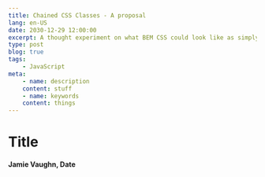 ```yaml
---
title: Chained CSS Classes - A proposal
lang: en-US
date: 2030-12-29 12:00:00
excerpt: A thought experiment on what BEM CSS could look like as simply chained classes...
type: post
blog: true
tags:
    - JavaScript
meta:
    - name: description
    content: stuff
    - name: keywords
    content: things
---
```


# Title

#### Jamie Vaughn, Date